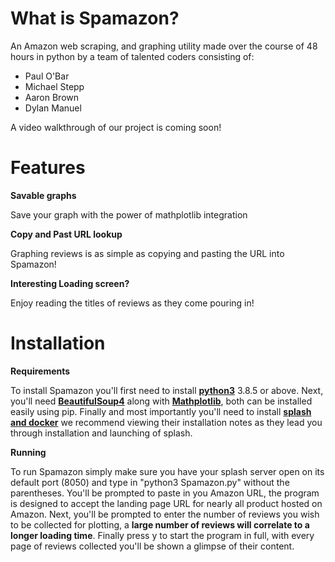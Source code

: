 # What is Spamazon?
An Amazon web scraping, and graphing utility made over the course of 48 hours in python by a team of talented coders consisting of:
- Paul O'Bar 
- Michael Stepp
- Aaron Brown
- Dylan Manuel

A video walkthrough of our project is coming soon!

# Features

**Savable graphs**

Save your graph with the power of mathplotlib integration

**Copy and Past URL lookup**

Graphing reviews is as simple as copying and pasting the URL into Spamazon!

**Interesting Loading screen?**

Enjoy reading the titles of reviews as they come pouring in!

# Installation

**Requirements**

To install Spamazon you'll first need to install [**python3**](https://www.python.org/downloads/) 3.8.5 or above. Next, you'll need [**BeautifulSoup4**](https://pypi.org/project/beautifulsoup4/) along with [**Mathplotlib**](https://matplotlib.org/stable/users/installing.html), both can be installed easily using pip. Finally and most importantly you'll need to install [**splash and docker**](https://splash.readthedocs.io/en/stable/) we recommend viewing their installation notes as they lead you through installation and launching of splash.

**Running**

To run Spamazon simply make sure you have your splash server open on its default port (8050) and type in "python3 Spamazon.py" without the parentheses. You'll be prompted to paste in you Amazon URL, the program is designed to accept the landing page URL for nearly all product hosted on Amazon. Next, you'll be prompted to enter the number of reviews you wish to be collected for plotting, a **large number of reviews will correlate to a longer loading time**. Finally press y to start the program in full, with every page of reviews collected you'll be shown a glimpse of their content.



